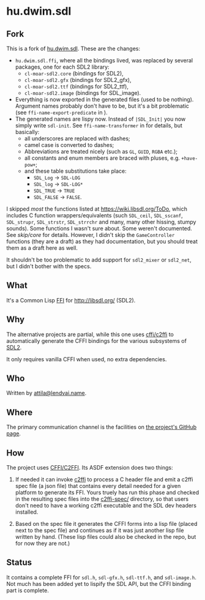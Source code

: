 # hu.dwim.sdl

## Fork

This is a fork of [hu.dwim.sdl](https://github.com/hu-dwim/hu.dwim.sdl). These are the changes:

- `hu.dwim.sdl.ffi`, where all the bindings lived, was replaced by several packages, one for each SDL2 library:
  - `cl-moar-sdl2.core` (bindings for SDL2),
  - `cl-moar-sdl2.gfx` (bindings for SDL2_gfx),
  - `cl-moar-sdl2.ttf` (bindings for SDL2_ttf),
  - `cl-moar-sdl2.image` (bindings for SDL_image).
- Everything is now exported in the generated files (used to be nothing). Argument names probably don't have to be, but it's a bit problematic (see `ffi-name-export-predicate` in [](source/ffi_prelude.lisp)).
- The generated names are lispy now. Instead of `|SDL_Init|` you now simply write `sdl-init`.  See `ffi-name-transformer` in [](source/ffi_prelude.lisp) for details, but basically: 
  - all underscores are replaced with dashes; 
  - camel case is converted to dashes; 
  - Abbreviations are treated nicely (such as `GL`, `GUID`, `RGBA` etc.);
  - all constants and enum members are braced with pluses, e.g. `+have-pow+`;
  - and these table substitutions take place: 
    - `SDL_Log` -> `SDL-LOG`
    - `SDL_log` -> `SDL-LOG*`
    - `SDL_TRUE` -> `TRUE`
    - `SDL_FALSE` -> `FALSE`.

I skipped _most_ the functions listed at https://wiki.libsdl.org/ToDo, which includes C function wrappers/equivalents (such `SDL_ceil`, `SDL_sscanf`, `SDL_strupr`, `SDL_strstr`, `SDL_strrchr` and many, many other hissing, stumpy sounds). Some functions I wasn't sure about. Some weren't documented. See *skip/core* for details. However, I didn't skip the `GameController` functions (they are a draft) as they had documentation, but you should treat them as a draft here as well.

It shouldn't be too problematic to add support for `sdl2_mixer` or `sdl2_net`, but I didn't bother with the specs.

## What

It's a Common Lisp [FFI](https://en.wikipedia.org/wiki/Foreign_function_interface)
for http://libsdl.org/ (SDL2).

## Why

The alternative projects are partial, while this one uses
[cffi/c2ffi](https://github.com/cffi/cffi) to automatically generate the
CFFI bindings for the various subsystems of [SDL2](http://libsdl.org/).

It only requires vanilla CFFI when used, no extra dependencies.

## Who

Written by [attila@lendvai.name](mailto:attila@lendvai.name).

## Where

The primary communication channel is the facilities on
[the project's GitHub page](https://github.com/hu-dwim/hu.dwim.sdl).

## How

The project uses [CFFI/C2FFI](https://github.com/cffi/cffi).
Its ASDF extension does two things:

1. If needed it can invoke [c2ffi](https://github.com/rpav/c2ffi) to process a C header file
and emit a c2ffi spec file (a json file) that contains every detail needed for a given platform
to generate its FFI. Yours truely has run this phase and checked in the
resulting spec files into the [c2ffi-spec/](c2ffi-spec/) directory, so that
users don't need to have a working c2ffi executable and the SDL dev headers
installed.

2. Based on the spec file it generates the CFFI forms into a lisp file (placed next to the spec file)
and continues as if it was just another lisp file written by hand. (These lisp files
could also be checked in the repo, but for now they are not.)

## Status

It contains a complete FFI for ```sdl.h```, ```sdl-gfx.h```, ```sdl-ttf.h```, and ```sdl-image.h```.
Not much has been added yet to lispify the SDL API, but the CFFI binding part is complete.
